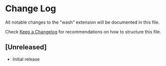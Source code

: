 # Change Log

All notable changes to the "wash" extension will be documented in this file.

Check [Keep a Changelog](http://keepachangelog.com/) for recommendations on how to structure this file.

## [Unreleased]

- Initial release